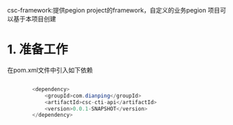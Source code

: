 csc-framework:提供pegion project的framework，自定义的业务pegion 项目可以基于本项目创建

# 1. 准备工作

在pom.xml文件中引入如下依赖

```java

        <dependency>
            <groupId>com.dianping</groupId>
            <artifactId>csc-cti-api</artifactId>
            <version>0.0.1-SNAPSHOT</version>
        </dependency>

```
